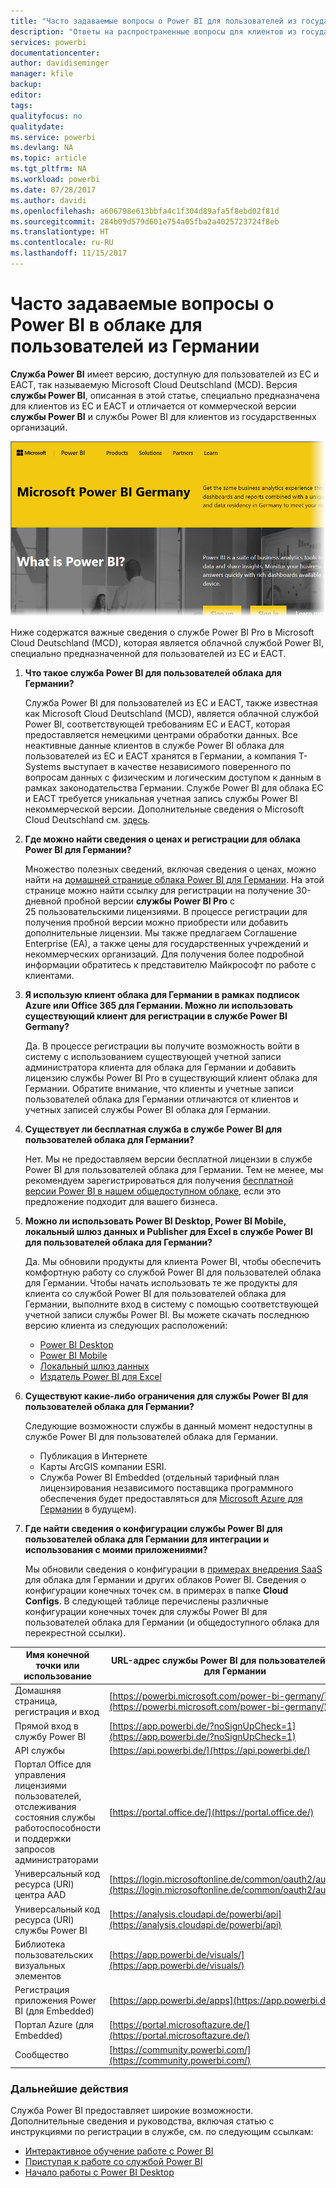 ```yaml
---
title: "Часто задаваемые вопросы о Power BI для пользователей из государственных организаций Германии"
description: "Ответы на распространенные вопросы для клиентов из государственных организаций Германии про Power BI для государственных организаций Германии"
services: powerbi
documentationcenter: 
author: davidiseminger
manager: kfile
backup: 
editor: 
tags: 
qualityfocus: no
qualitydate: 
ms.service: powerbi
ms.devlang: NA
ms.topic: article
ms.tgt_pltfrm: NA
ms.workload: powerbi
ms.date: 07/28/2017
ms.author: davidi
ms.openlocfilehash: a606798e613bbfa4c1f304d89afa5f8ebd02f81d
ms.sourcegitcommit: 284b09d579d601e754a05fba2a4025723724f8eb
ms.translationtype: HT
ms.contentlocale: ru-RU
ms.lasthandoff: 11/15/2017
---
```

# <a name="frequently-asked-questions-for-power-bi-for-germany-cloud-customers"></a>Часто задаваемые вопросы о Power BI в облаке для пользователей из Германии
**Служба Power BI** имеет версию, доступную для пользователей из ЕС и ЕАСТ, так называемую Microsoft Cloud Deutschland (MCD). Версия **службы Power BI**, описанная в этой статье, специально предназначена для клиентов из ЕС и ЕАСТ и отличается от коммерческой версии **службы Power BI** и службы Power BI для клиентов из государственных организаций.

![](media/service-govde-faq/govde-faq_01.png)

Ниже содержатся важные сведения о службе Power BI Pro в Microsoft Cloud Deutschland (MCD), которая является облачной службой Power BI, специально предназначенной для пользователей из ЕС и ЕАСТ.

1. **Что такое служба Power BI для пользователей облака для Германии?**
   
   Служба Power BI для пользователей из ЕС и ЕАСТ, также известная как Microsoft Cloud Deutschland (MCD), является облачной службой Power BI, соответствующей требованиям ЕС и ЕАСТ, которая предоставляется немецкими центрами обработки данных. Все неактивные данные клиентов в службе Power BI облака для пользователей из ЕС и ЕАСТ хранятся в Германии, а компания T-Systems выступает в качестве независимого поверенного по вопросам данных с физическим и логическим доступом к данным в рамках законодательства Германии. Службе Power BI для облака ЕС и ЕАСТ требуется уникальная учетная запись службы Power BI некоммерческой версии. Дополнительные сведения о Microsoft Cloud Deutschland см. [здесь](https://www.microsoft.com/trustcenter/cloudservices/nationalcloud).
2. **Где можно найти сведения о ценах и регистрации для облака Power BI для Германии?**
   
   Множество полезных сведений, включая сведения о ценах, можно найти на [домашней странице облака Power BI для Германии](https://powerbi.microsoft.com/power-bi-germany/). На этой странице можно найти ссылку для регистрации на получение 30-дневной пробной версии **службы Power BI Pro** с 25 пользовательскими лицензиями. В процессе регистрации для получения пробной версии можно приобрести или добавить дополнительные лицензии. Мы также предлагаем Соглашение Enterprise (EA), а также цены для государственных учреждений и некоммерческих организаций. Для получения более подробной информации обратитесь к представителю Майкрософт по работе с клиентами.
3. **Я использую клиент облака для Германии в рамках подписок Azure или Office 365 для Германии. Можно ли использовать существующий клиент для регистрации в службе Power BI Germany?**
   
   Да. В процессе регистрации вы получите возможность войти в систему с использованием существующей учетной записи администратора клиента для облака для Германии и добавить лицензию службы Power BI Prо в существующий клиент облака для Германии. Обратите внимание, что клиенты и учетные записи пользователей облака для Германии отличаются от клиентов и учетных записей службы Power BI облака для Германии.
4. **Существует ли бесплатная служба в службе Power BI для пользователей облака для Германии?**
   
   Нет. Мы не предоставляем версии бесплатной лицензии в службе Power BI для пользователей облака для Германии. Тем не менее, мы рекомендуем зарегистрироваться для получения [бесплатной версии Power BI в нашем общедоступном облаке](https://powerbi.microsoft.com/get-started/), если это предложение подходит для вашего бизнеса.
5. **Можно ли использовать Power BI Desktop, Power BI Mobile, локальный шлюз данных и Publisher для Excel в службе Power BI для пользователей облака для Германии?**
   
   Да. Мы обновили продукты для клиента Power BI, чтобы обеспечить комфортную работу со службой Power BI для пользователей облака для Германии. Чтобы начать использовать те же продукты для клиента со службой Power BI для пользователей облака для Германии, выполните вход в систему с помощью соответствующей учетной записи службы Power BI. Вы можете скачать последнюю версию клиента из следующих расположений:
   
   * [Power BI Desktop](https://powerbi.microsoft.com/desktop/)
   * [Power BI Mobile](https://powerbi.microsoft.com/mobile/)
   * [Локальный шлюз данных](https://powerbi.microsoft.com/gateway/)
   * [Издатель Power BI для Excel](https://powerbi.microsoft.com/excel-dashboard-publisher/)
6. **Существуют какие-либо ограничения для службы Power BI для пользователей облака для Германии?**
   
   Следующие возможности службы в данный момент недоступны в службе Power BI для пользователей облака для Германии.
   
   * Публикация в Интернете
   * Карты ArcGIS компании ESRI.
   * Служба Power BI Embedded (отдельный тарифный план лицензирования независимого поставщика программного обеспечения будет предоставляться для [Microsoft Azure для Германии](https://azure.microsoft.com/overview/clouds/germany/) в будущем).
7. **Где найти сведения о конфигурации службы Power BI для пользователей облака для Германии для интеграции и использования с моими приложениями?**
   
   Мы обновили сведения о конфигурации в [примерах внедрения SaaS](https://github.com/Microsoft/PowerBI-Developer-Samples) для облака для Германии и других облаков Power BI. Сведения о конфигурации конечных точек см. в примерах в папке **Cloud Configs**. В следующей таблице перечислены различные конфигурации конечных точек для службы Power BI для пользователей облака для Германии (и общедоступного облака для перекрестной ссылки).

| **Имя конечной точки или использование** | **URL-адрес службы Power BI для пользователей облака для Германии** | **Эквивалент URL-адреса в общедоступном облаке (для перекрестной ссылки)** |
| --- | --- | --- |
| Домашняя страница, регистрация и вход |[https://powerbi.microsoft.com/power-bi-germany/](https://powerbi.microsoft.com/power-bi-germany/) |[https://powerbi.microsoft.com/](https://powerbi.microsoft.com/) |
| Прямой вход в службу Power BI |[https://app.powerbi.de/?noSignUpCheck=1](https://app.powerbi.de/?noSignUpCheck=1) |[https://app.powerbi.com/?noSignUpCheck=1](https://app.powerbi.com/?noSignUpCheck=1) |
| API службы |[https://api.powerbi.de/](https://api.powerbi.de/) |[https://api.powerbi.com/](https://api.powerbi.com/) |
| Портал Office для управления лицензиями пользователей, отслеживания состояния службы работоспособности и поддержки запросов администраторами |[https://portal.office.de/](https://portal.office.de/) |[https://portal.office.com/](https://portal.office.com/) |
| Универсальный код ресурса (URI) центра AAD |[https://login.microsoftonline.de/common/oauth2/authorize/](https://login.microsoftonline.de/common/oauth2/authorize/) |[https://login.microsoftonline.com/common/oauth2/authorize/](https://login.microsoftonline.com/common/oauth2/authorize/) |
| Универсальный код ресурса (URI) службы Power BI |[https://analysis.cloudapi.de/powerbi/api](https://analysis.cloudapi.de/powerbi/api) |[https://analysis.windows.net/powerbi/api](https://analysis.windows.net/powerbi/api) |
| Библиотека пользовательских визуальных элементов |[https://app.powerbi.de/visuals/](https://app.powerbi.de/visuals/) |[https://app.powerbi.com/visuals/](https://app.powerbi.com/visuals/) |
| Регистрация приложения Power BI (для Embedded) |[https://app.powerbi.de/apps](https://app.powerbi.de/apps) |[https://app.powerbi.com/apps](https://app.powerbi.com/apps) |
| Портал Azure (для Embedded) |[https://portal.microsoftazure.de/](https://portal.microsoftazure.de/) |[https://portal.azure.com/](https://portal.azure.com/) |
| Сообщество |[https://community.powerbi.com/](https://community.powerbi.com/) |[https://community.powerbi.com/](https://community.powerbi.com/) |

### <a name="next-steps"></a>Дальнейшие действия
Служба Power BI предоставляет широкие возможности. Дополнительные сведения и руководства, включая статью с инструкциями по регистрации в службе, см. по следующим ссылкам:

* [Интерактивное обучение работе с Power BI](guided-learning/gettingstarted.yml#step-1)
* [Приступая к работе со службой Power BI](service-get-started.md)
* [Начало работы с Power BI Desktop](desktop-getting-started.md)

